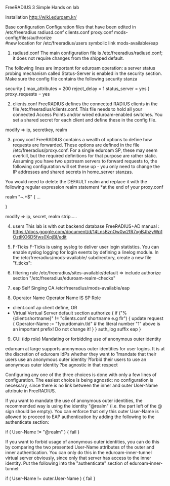 FreeRADIUS 3   Simple Hands on lab 

Installation
http://wiki.eduroam.kr/

Base configuration 
Configuration files that have been edited in /etc/freeradius
radiusd.conf
clients.conf 
proxy.conf
mods-config/files/authrorize   
#new location for /etc/freeradius/users symbolic link
mods-available/eap

1. radiusd.conf
The main configuration file is /etc/freeradius/radiusd.conf; it does not require changes from the shipped default.

The following lines are important for eduroam operation: a server status probing mechanism called Status-Server is enabled in the security section. Make sure the config file contains the following security stanza

security {
           max_attributes = 200
           reject_delay = 1
           status_server = yes
} 
proxy_requests      = yes


2. clients.conf 
 FreeRADIUS defines the connected RADIUS clients in the file /etc/freeradius/clients.conf. This file needs to hold all your connected Access Points and/or wired eduroam-enabled switches. You set a shared secret for each client and define these in the config file.

modify => ip, secretkey, realm

3. proxy.conf
 FreeRADIUS contains a wealth of options to define how requests are forwarded. These options are defined in the file /etc/freeradius/proxy.conf. For a single eduroam SP, these may seem overkill, but the required definitions for that purpose are rather static. Assuming you have two upstream servers to forward requests to, the following configuration will set these up - you only need to change the IP addresses and shared secrets in home_server stanzas.

You would need to delete the DEFAULT realm and replace it with the following regular expression realm statement *at the end of your proxy.conf

realm "~.+$" {
...

}

modify => ip, secret, realm strip.....

4. users
This lab is with out backend database
FreeRADIUS+AD manual  : https://docs.google.com/document/d/14LnsBznOw0w2fR7xgBJhzyWp1OztlKO6D5fws0XpjBI/edit

5. F-Ticks
F-Ticks is using syslog to deliver user login statistics. You can enable syslog logging for login events by defining a linelog module. In the /etc/freeradius/mods-available/ subdirectory, create a new file "f_ticks":


6. filtering rule
/etc/freeradius/sites-available/default 
 => include  authorize section 
"/etc/freeradius/eduroam-realm-checks"

7. eap
 Self Singing CA
/etc/freeradius/mods-available/eap

8. Operator Name
Operator Name IS SP Role
- client.conf  ap client define, OR
- Virtual Vertual Server default section 
authorize {
                if ("%{client:shortname}" != "clients.conf shortname e.g flr") {
                   update request {
                           Operator-Name := "1yourdomain.tld"
                            # the literal number "1" above is an important prefix! Do not change it!
                   }
                }
                auth_log
                suffix
                eap
        }

 
9. CUI (idp role)
Mandating or forbidding use of anonymous outer identity

eduroam at large supports anonymous outer identities for user logins. It is at the discretion of eduroam IdPs whether they want to
?mandate that their users use an anonymous outer identity
?forbid their users to  use an anonymous outer identity
?be agnostic in that respect

Configuring any one of the three choices is done with only a few lines of configuration. The easiest choice is being agnostic: no configuration is necessary, since there is no link between the inner and outer User-Name attribute in FreeRADIUS.

If you want to mandate the use of anonymous outer identities, the recommended way is using the identity "@realm" (i.e. the part left of the @ sign should be empty). You can enforce that only this outer User-Name is allowed to proceed to EAP authentication by adding the following to the authenticate section:


if ( User-Name != "@realm" ) {
      fail
}

If you want to forbid usage of anonymous outer identities, you can do this by comparing the two presented User-Name attributes of the outer and inner authentication. You can only do this in the eduroam-inner-tunnel virtual server obviously, since only that server has access to the inner identity. Put the following into the "authenticate" section of eduroam-inner-tunnel:

if ( User-Name != outer.User-Name ) {
     fail
}

 